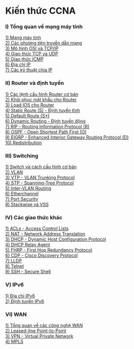 # Kiến thức CCNA
### **I) Tổng quan về mạng máy tính**
[1) Mạng máy tính](https://github.com/QuocCuong97/CCNA/blob/master/docs/01_Tim_hieu_ve_mang_may_tinh.md)<br>
[2) Các phương tiện truyền dẫn mạng](https://github.com/QuocCuong97/CCNA/blob/master/docs/02_Cac_phuong_tien_truyen_dan_mang.md)<br>
[3) Mô hình OSI và TCP/IP](https://github.com/QuocCuong97/CCNA/blob/master/docs/03_Mo_hinh_OSI_va_TCP_IP.md)<br>
[4) Giao thức TCP và UDP](https://github.com/QuocCuong97/CCNA/blob/master/docs/04_Giao_thuc_TCP_va_UDP.md)<br>
[5) Giao thức ICMP](https://github.com/QuocCuong97/CCNA/blob/master/docs/05_Giao_thuc_ICMP.md)<br>
[6) Địa chỉ IP](https://github.com/QuocCuong97/CCNA/blob/master/docs/06_Dia_chi_IP.md)<br>
[7) Các kỹ thuật chia IP](https://github.com/QuocCuong97/CCNA/blob/master/docs/07_Cac_ky_thuat_chia_IP.md)
### **II) Router và định tuyến**
[1) Các lệnh cấu hình Router cơ bản](https://github.com/QuocCuong97/CCNA/blob/master/docs/08_Cac_lenh_cau_hinh_Router_co_ban.md)<br>
[2) Khôi phục mật khẩu cho Router](https://github.com/QuocCuong97/CCNA/blob/master/docs/31_Khoi_phuc_mat_khau_cho_Router.md)<br>
[3) Load IOS cho Router](https://github.com/QuocCuong97/CCNA/blob/master/docs/32_Load_IOS_cho_Router.md)<br>
[4) Static Route (S) - Định tuyến tĩnh](https://github.com/QuocCuong97/CCNA/blob/master/docs/09_Static_Route.md)<br>
[5) Default Route (S*)](https://github.com/QuocCuong97/CCNA/blob/master/docs/10_Default_Route.md)<br>
[6) Dynamic Routing - Định tuyến động](https://github.com/QuocCuong97/CCNA/blob/master/docs/11_Dynamic_Routing.md)<br>
[7) RIP - Routing Information Protocol (R)](https://github.com/QuocCuong97/CCNA/blob/master/docs/12_RIP.md)<br>
[8) OSPF - Open Shortest Path First (O)](https://github.com/QuocCuong97/CCNA/blob/master/docs/13_OSPF.md)<br>
[9) EIGRP - Enhanced Interior Gateway Routing Protocol (D)](https://github.com/QuocCuong97/CCNA/blob/master/docs/14_EIGRP.md)<br>
[10) Redistribution](https://github.com/QuocCuong97/CCNA/blob/master/docs/15_Redistribution.md)<br>
### **III) Switching**
[1) Switch và cách cấu hình cơ bản](https://github.com/QuocCuong97/CCNA/blob/master/docs/16_Switch.md)<br>
[2) VLAN](https://github.com/QuocCuong97/CCNA/blob/master/docs/17_VLAN.md)<br>
[3) VTP - VLAN Trunking Protocol](https://github.com/QuocCuong97/CCNA/blob/master/docs/18_VTP.md)<br>
[4) STP - Spanning-Tree Protocol](https://github.com/QuocCuong97/CCNA/blob/master/docs/19_STP.md)<br>
[5) Inter-VLAN Routing](https://github.com/QuocCuong97/CCNA/blob/master/docs/20_Inter-VLAN_Routing.md)<br>
[6) Etherchannel](https://github.com/QuocCuong97/CCNA/blob/master/docs/21_Etherchannel.md)<br>
[7) Port Security](https://github.com/QuocCuong97/CCNA/blob/master/docs/22_Port_Security.md)<br>
[8) Stackwise và VSS]()
### **IV) Các giao thức khác**
[1) ACLs - Access Control Lists](https://github.com/QuocCuong97/CCNA/blob/master/docs/23_ACL.md)<br>
[2) NAT - Network Address Translation](https://github.com/QuocCuong97/CCNA/blob/master/docs/24_NAT.md)<br>
[3) DHCP - Dynamic Host Configuration Protocol](https://github.com/QuocCuong97/CCNA/blob/master/docs/25_DHCP.md)<br>
[4) DHCP Relay Agent](https://github.com/QuocCuong97/CCNA/blob/master/docs/26_DHCP_Relay_Agent.md)<br>
[5) FHRP - First Hop Redundancy Protocol](https://github.com/QuocCuong97/CCNA/blob/master/docs/27_FHRP.md)<br>
[6) CDP - Cisco Discovery Protocol](https://github.com/QuocCuong97/CCNA/blob/master/docs/28_CDP.md)<br>
[7) LLDP]()<br>
[8) Telnet](https://github.com/QuocCuong97/CCNA/blob/master/docs/29_Telnet.md)<br>
[9) SSH - Secure Shell]()
### **V) IPv6**
[1) Địa chỉ IPv6](https://github.com/QuocCuong97/CCNA/blob/master/docs/36_IPv6.md)<br>
[2) Định tuyến IPv6](https://github.com/QuocCuong97/CCNA/blob/master/docs/37_IPv6_Rounting.md)
### **VI) WAN**
[1) Tổng quan về các công nghệ WAN](https://github.com/QuocCuong97/CCNA/blob/master/docs/33_WAN.md)<br>
[2) Leased-line Point-to-Point](https://github.com/QuocCuong97/CCNA/blob/master/docs/34_Leased_Line_Point-to-Point.md)<br>
[3) VPN - Virtual Private Network](https://github.com/QuocCuong97/CCNA/blob/master/docs/35_VPN.md)<br>
[4) MPLS]()
